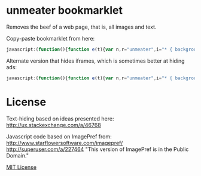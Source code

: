 unmeater bookmarklet
====================

Removes the beef of a web page, that is, all images and text.

Copy-paste bookmarklet from here:

```javascript
javascript:(function(){function e(t){var n,r="unmeater",i="* { background-image: none !important; } img, input[type=image], object[type^=image] { visibility: hidden !important; }",s="* { color:transparent!important;text-shadow:none!important;-webkit-text-fill-color:transparent!important; }",o=["frame","iframe"],u=i+" "+s,a,f,l;n=t.getElementById(r);if(n){n.parentNode.removeChild(n)}else{n=t.createElement("style");n.type="text/css";n.id=r;if(n.styleSheet){n.styleSheet.cssText=u}else{n.appendChild(t.createTextNode(u))}t.getElementsByTagName("head")[0].appendChild(n)}for(f=0;f<o.length;f+=1){for(l=0,a=t.getElementsByTagName(o[f]);l<a.length;l+=1){e(a[l].contentDocument)}}}e(document)})();
```

Alternate version that hides iframes, which is sometimes better at hiding ads:

```javascript
javascript:(function(){function e(t){var n,r="unmeater",i="* { background-image: none !important; } img, iframe, input[type=image], object[type^=image] { visibility: hidden !important; }",s="* { color:transparent!important;text-shadow:none!important;-webkit-text-fill-color:transparent!important; }",o=["frame","iframe"],u=i+" "+s,a,f,l;n=t.getElementById(r);if(n){n.parentNode.removeChild(n)}else{n=t.createElement("style");n.type="text/css";n.id=r;if(n.styleSheet){n.styleSheet.cssText=u}else{n.appendChild(t.createTextNode(u))}t.getElementsByTagName("head")[0].appendChild(n)}for(f=0;f<o.length;f+=1){for(l=0,a=t.getElementsByTagName(o[f]);l<a.length;l+=1){e(a[l].contentDocument)}}}e(document)})();```
```

# License

Text-hiding based on ideas presented here:
http://ux.stackexchange.com/a/46768

Javascript code based on ImagePref from:
http://www.starflowersoftware.com/imagepref/
http://superuser.com/a/227464
"This version of ImagePref is in the Public Domain."

[MIT License](http://en.wikipedia.org/wiki/MIT_License)